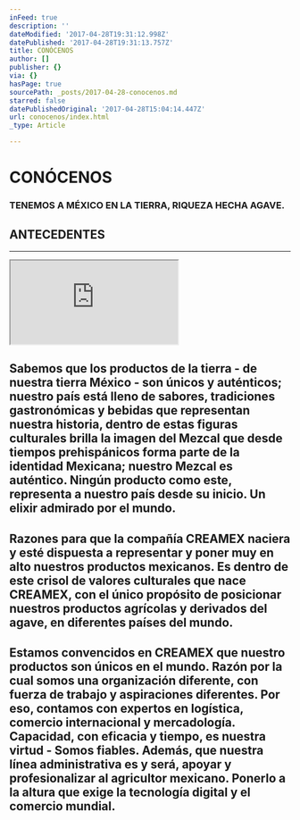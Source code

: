```yaml
---
inFeed: true
description: ''
dateModified: '2017-04-28T19:31:12.998Z'
datePublished: '2017-04-28T19:31:13.757Z'
title: CONÓCENOS
author: []
publisher: {}
via: {}
hasPage: true
sourcePath: _posts/2017-04-28-conocenos.md
starred: false
datePublishedOriginal: '2017-04-28T15:04:14.447Z'
url: conocenos/index.html
_type: Article

---
```

# CONÓCENOS

### **TENEMOS A MÉXICO EN LA TIERRA, RIQUEZA HECHA AGAVE.**

## **ANTECEDENTES**

---

<iframe src="https://the-grid.github.io/ed-location/?latitude=21.779905342529645&amp;longitude=-101.6015625&amp;zoom=1" style=""></iframe>

## Sabemos que los productos de la tierra - de nuestra tierra México - son únicos y auténticos; nuestro país está lleno de sabores, tradiciones gastronómicas y bebidas que representan nuestra historia, dentro de estas figuras culturales brilla la imagen del Mezcal que desde tiempos prehispánicos forma parte de la identidad Mexicana; nuestro Mezcal es auténtico. Ningún producto como este, representa a nuestro país desde su inicio. Un elixir admirado por el mundo. 

## Razones para que la compañía CREAMEX naciera y esté dispuesta a representar y poner muy en alto nuestros productos mexicanos. Es dentro de este crisol de valores culturales que nace CREAMEX, con el único propósito de posicionar nuestros productos agrícolas y derivados del agave, en diferentes países del mundo.

## Estamos convencidos en CREAMEX que nuestro productos son únicos en el  mundo.  Razón por la cual somos una organización diferente, con fuerza de trabajo y aspiraciones diferentes. Por eso, contamos con expertos en logística, comercio internacional y mercadología. Capacidad, con eficacia y tiempo, es nuestra virtud - Somos fiables. Además, que nuestra línea administrativa es y será, apoyar y profesionalizar al agricultor mexicano. Ponerlo a la altura que exige la tecnología digital y el comercio mundial.